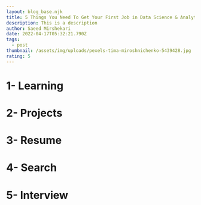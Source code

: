 ```yaml
---
layout: blog_base.njk
title: 5 Things You Need To Get Your First Job in Data Science & Analytics
description: This is a description
author: Saeed Mirshekari
date: 2022-04-17T05:32:21.790Z
tags:
  - post
thumbnail: /assets/img/uploads/pexels-tima-miroshnichenko-5439428.jpg
rating: 5
---
```

# 1- Learning
# 2- Projects
# 3- Resume
# 4- Search
# 5- Interview